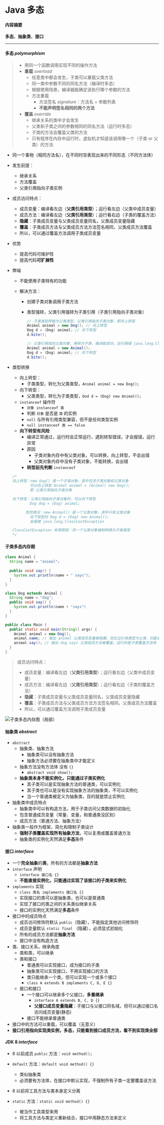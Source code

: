 # Java 多态

#### 内容摘要

**多态**，**抽象类**，**接口**

------

#### 多态 *polymorphism*

> * 用同一个函数调用实现不同的操作方法
> * **重载** *overload*
>   * 任意类中都会发生，子类可以重载父类方法
>   * 同一类中参数不同的同名方法（编译时多态）
>   * 根据使用场景，编译器能确定该执行哪个参数的方法
>   * 方法重载
>     * 方法签名 *signature*：方法名 + 参数列表
>     * **不能声明签名相同的两个方法**
> * **覆盖** *override*
>   * 继承关系的类中才会发生
>   * 父类和子类之间的参数相同的同名方法（运行时多态）
>   * 子类的方法会覆盖父类的方法
>   * 只有程序在内存中运行时，虚拟机才知道该调用哪一个（子类 or 父类）的方法

* 同一个事物（相同方法名），在不同时空表现出来的不同形态（不同方法体）

* 发生前提：

  * 继承关系
  * 方法覆盖
  * 父类引用指向子类实例

* 成员访问特点：

  * 成员变量：编译看左边（**父类引用类型**）；运行看左边（父类中成员变量）
  * 成员方法：编译看左边（**父类引用类型**）；运行看右边（子类的覆盖方法）
  * **隐藏**：子类成员变量与父类成员变量同名，父类成员变量隐藏
  * **覆盖**：子类成员方法与父类成员方法方法签名相同，父类成员方法覆盖
  * 所以，可以通过覆盖方法调用子类成员变量

* 优势

  * 提高代码可维护性
  * 提高代码**可扩展性**

* 弊端

  * 不能使用子类特有的功能

  * 解决方法：

    * 创建子类对象调用子类方法

    * 类型强转，父类引用强转为子类引用（子类引用指向子类对象）

      ```Java
      // 子类类型转换为父类类型，父类引用指向子类对象，即向上转型
      Animal animal = new Dog(); // 向上转型
      Dog d = (Dog) animal; // 向下转型
      d.bite();

      // 父类引用指向父类对象，再转为子类，编译能成功，运行报错 java.lang.ClassCastException
      Animal animal = new Animal(); 
      Dog d = (Dog) animal; // 向下转型
      d.bite();
      ```

* 类型转换

  * 向上转型：
    * 子类类型，转化为父类类型，`Animal animal = new Dog();`
  * 向下转型：
    * 父类类型，转化为子类类型，`Dod d = (Dog) new Animal();`
  * `instanceof` 操作符
    * `对象 instanceof 类`
    * 判断 `对象` 是否是 `类` 的实例
    * `null` 与所有引用类型兼容，但不是任何类型实例
    * ` null instanceof 类 == false `
  * **向下转型有风险**
    * 编译正常通过，运行时会正常运行，遇到转型错误，才会报错，运行异常
    * 原因
      * 子类对象内存中有父类对象，可以转换，向上转型，不会出错
      * 父类对象内存中没有子类对象，不能转换，会出错
    * **转型前先判断**  `instanceof`

  ```Java
  /*
  向上转型：new Dog() 是一个子类对象，其中包含子类对象和父类对象
          可以向上转型 Animal animal = (Animal) new Dog();
          即 父类引用指向子类对象

  向下转型：父类引用指向子类对象时，可以向下转型
          Dog dog = (Dog) animal;

  		危险情况：new Animal() 是一个父类对象，其中只有父类对象
          向下转型时 Dog d = (Dog) new Animal();
          会报错 java.lang.ClassCastException

  ClassCastException 异常原因：将一个父类对象强制转换为子类类型
  */
  ```

#### 子类多态内存图

```Java
class Animal {
  String name = "animal";
  
  public void say() {
    System.out.println(name + " says");
  }
}

class Dog extends Animal {
  String name = "dog";
  public void say() {
    System.out.println(name + "says")
  }
}

public class Main {
  public static void main(String[] args) {
    Animal animal = new Dog();
    animal.name; // 输出 animal 父类成员变量被隐藏，但左边引用类型为父类，仍能拿到父类成员变量
    animal.say(); // 输出 dog says 父类成员方法被覆盖，运行的是子类覆盖方法体
  }
}
```

> 成员访问特点：
>
> * 成员变量：编译看左边（**父类引用类型**）；运行看左边（父类中成员变量）
> * 成员方法：编译看左边（**父类引用类型**）；运行看右边（子类的覆盖方法）
> * **隐藏**：子类成员变量与父类成员变量同名，父类成员变量隐藏
> * **覆盖**：子类成员方法与父类成员方法方法签名相同，父类成员方法覆盖
> * 所以，可以通过覆盖方法调用子类成员变量

![子类多态内存图（局部）](http://on-img.com/chart_image/5a583d27e4b0332f152a1dd1.png)

#### 抽象类 *abstract*

* `abstract`
  * 抽象类、抽象方法
    * 抽象类可以没有抽象方法
    * 抽象方法必须要在抽象类中才能定义
  * 抽象方法没有方法体 没有 `{}`
    * `abstract void show();`
  * **抽象类本身不能实例化，只能通过子类实例化**
    * 其子类可以是实现抽象方法的普通类，可以实例化
    * 其子类也可以是没有实现抽象方法的抽象类，不可以实例化
    * 当一个普通类被定义为抽象类，目的就是禁止实例化
* 抽象类中成员特点
  * 抽象类中可以有构造方法，用于子类访问父类数据的初始化
  * 包含普通成员变量（常量、变量，和普通类没区别）
  * 成员方法（普通方法、抽象方法）
* 抽象类一般作为框架，简化和限制子类设计
  * **强制子类覆盖实现所有抽象方法**，可以复用或覆盖普通方法
  * 抽象类的实例化天然满足**多态**条件

#### 接口 *interface*

* 一个**完全抽象**的**类**，所有的方法都是**抽象方法**
* `interface` 声明
  * `interface 接口名 {} ` 
  * **不能直接实例化，只能通过实现了该接口的子类来实例化**
* `implements` 实现
  * `class 类名 implements 接口名 {}`
  * 实现接口的类可以是抽象类，也可以是普通类
  * 实现了接口的类之间的关系类似继承关系
  * 接口的实例化天然满足**多态**条件
* 接口中的成员特点
  * 成员访问修饰符默认   `public`（隐藏），不能指定其他访问修饰符
  * 成员变量默认 `static final` （隐藏），必须显式初始化
  * 所有的成员方法都是**抽象方法**
  * 接口中没有构造方法
* 类、接口关系，继承角度
  * 类和类，可以继承
  * 类和接口
    * 普通类可以实现接口，成为接口的子类
    * 抽象类可以实现接口，不用实现接口的方法
    * 类只能继承一个类，但可以实现一个或多个接口
    * `class A extends B implements C, D, E {}`
  * 接口和接口
    * 一个接口可以继承多个父接口，**多重继承**
      * `interface A extends B, C, D {}`
      * **父接口成员变量隐藏**：子接口与父接口同名域，但可以通过接口名访问成员变量(静态)
    * 接口不能继承普通类
* 接口中的方法可以重载，可以覆盖（无意义）
* **接口引用指向实现类实例，多态，只能看到接口成员方法，看不到实现类全部**

#### JDK 8  *interface*

* 8 以前成员 `public` 方法：`void method();`


* `default` 方法：`default void method() {}`
  * 类似抽象类
  * 必须要有方法体，在接口中默认实现，不强制所有子类一定要覆盖该方法
* 8 以前将工具方法与类本身定义分离
* `static` 方法：`static void method() {}`
  * 被当作工具类型来用
  * 将工具方法与类定义重新结合，接口中用静态方法来定义